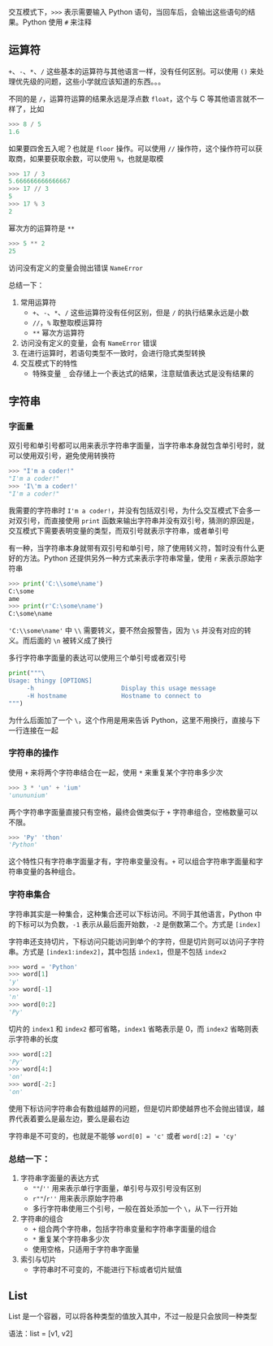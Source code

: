 交互模式下，`>>>` 表示需要输入 Python 语句，当回车后，会输出这些语句的结果。Python 使用 `#` 来注释

## 运算符

`+`、`-`、`*`、`/` 这些基本的运算符与其他语言一样，没有任何区别。可以使用 `()` 来处理优先级的问题，这些小学就应该知道的东西。。。

不同的是 `/`，运算符运算的结果永远是浮点数 `float`，这个与 C 等其他语言就不一样了，比如

```python
>>> 8 / 5
1.6
```

如果要四舍五入呢？也就是 `floor` 操作。可以使用 `//` 操作符，这个操作符可以获取商，如果要获取余数，可以使用 `%`，也就是取模

```python
>>> 17 / 3
5.666666666666667
>>> 17 // 3
5
>>> 17 % 3
2
```

幂次方的运算符是 `**`

```python
>>> 5 ** 2
25
```

访问没有定义的变量会抛出错误 `NameError`

总结一下：

1. 常用运算符
    - `+`、`-`、`*`、`/` 这些运算符没有任何区别，但是 `/` 的执行结果永远是小数
    - `//`，`%` 取整取模运算符
    - `**` 幂次方运算符
2. 访问没有定义的变量，会有 `NameError` 错误
3. 在进行运算时，若语句类型不一致时，会进行隐式类型转换
4. 交互模式下的特性
    - 特殊变量 `_` 会存储上一个表达式的结果，注意赋值表达式是没有结果的

## 字符串

### 字面量

双引号和单引号都可以用来表示字符串字面量，当字符串本身就包含单引号时，就可以使用双引号，避免使用转换符

```python
>>> "I'm a coder!"
"I'm a coder!"
>>> 'I\'m a coder!'
"I'm a coder!"
```

我需要的字符串时 `I'm a coder!`，并没有包括双引号，为什么交互模式下会多一对双引号，而直接使用 `print` 函数来输出字符串并没有双引号，猜测的原因是，交互模式下需要表明变量的类型，而双引号就表示字符串，或者单引号

有一种，当字符串本身就带有双引号和单引号，除了使用转义符，暂时没有什么更好的方法。Python 还提供另外一种方式来表示字符串常量，使用 `r` 来表示原始字符串

```python
>>> print('C:\\some\name')
C:\some
ame
>>> print(r'C:\some\name')
C:\some\name
```

`'C:\\some\name'` 中 `\\` 需要转义，要不然会报警告，因为 `\s` 并没有对应的转义。而后面的 `\n` 被转义成了换行

多行字符串字面量的表达可以使用三个单引号或者双引号

```python
print("""\
Usage: thingy [OPTIONS]
     -h                        Display this usage message
     -H hostname               Hostname to connect to
""")
```

为什么后面加了一个 `\`，这个作用是用来告诉 Python，这里不用换行，直接与下一行连接在一起

### 字符串的操作

使用 `+` 来将两个字符串结合在一起，使用 `*` 来重复某个字符串多少次

```python
>>> 3 * 'un' + 'ium'
'unununium'
```

两个字符串字面量直接只有空格，最终会做类似于 `+` 字符串组合，空格数量可以不限。

```python
>>> 'Py' 'thon'
'Python'
```

这个特性只有字符串字面量才有，字符串变量没有。`+` 可以组合字符串字面量和字符串变量的各种组合。

### 字符串集合

字符串其实是一种集合，这种集合还可以下标访问。不同于其他语言，Python 中的下标可以为负数，`-1` 表示从最后面开始数，`-2` 是倒数第二个。方式是 `[index]`

字符串还支持切片，下标访问只能访问到单个的字符，但是切片则可以访问子字符串。方式是 `[index1:index2]`，其中包括 `index1`，但是不包括 `index2`

```python
>>> word = 'Python'
>>> word[1]
'y'
>>> word[-1]
'n'
>>> word[0:2]
'Py'
```

切片的 `index1` 和 `index2` 都可省略，`index1` 省略表示是 0，而 `index2` 省略则表示字符串的长度

```python
>>> word[:2]
'Py'
>>> word[4:]
'on'
>>> word[-2:]
'on'
```

使用下标访问字符串会有数组越界的问题，但是切片即使越界也不会抛出错误，越界代表着要么是最左边，要么是最右边

字符串是不可变的，也就是不能够 `word[0] = 'c'` 或者 `word[:2] = 'cy'`

### 总结一下：

1. 字符串字面量的表达方式
    - `""`/`''` 用来表示单行字面量，单引号与双引号没有区别
    - `r""`/`r''` 用来表示原始字符串
    - 多行字符串使用三个引号，一般在首处添加一个 `\`，从下一行开始
2. 字符串的组合
    - `+` 组合两个字符串，包括字符串变量和字符串字面量的组合
    - `*` 重复某个字符串多少次
    - 使用空格，只适用于字符串字面量
3. 索引与切片
    - 字符串时不可变的，不能进行下标或者切片赋值

## List

List 是一个容器，可以将各种类型的值放入其中，不过一般是只会放同一种类型

语法：list = [v1, v2]